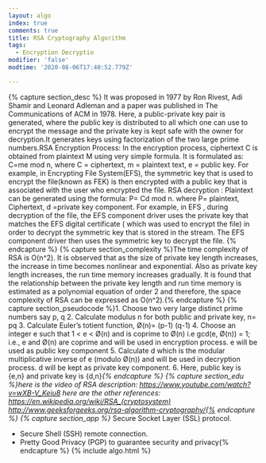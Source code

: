 ```yaml
---
layout: algo
index: true
comments: true
title: RSA Cryptography Algorithm
tags:
  - Encryption Decryptio
modifier: 'false'
modtime: '2020-08-06T17:40:52.779Z'

---
```

{% capture section_desc %} It was proposed in 1977 by Ron Rivest, Adi Shamir and Leonard Adleman and a paper was published in The Communications of ACM in 1978. Here, a public-private key pair is generated, where the public key is distributed to all which one can use to encrypt the message and the private key is kept safe with the owner for decryption.It generates keys using factorization of the two large prime numbers.RSA Encryption Process:
In the encryption process, ciphertext C is obtained from plaintext M using very simple formula. It is formulated as: C=me mod n, where C = ciphertext, m = plaintext text, e = public key. For example, in Encrypting File System(EFS), the symmetric key that is used to encrypt the file(known as FEK) is then encrypted with a public key that is associated with the user who encrypted the file. RSA decryption :
 Plaintext can be generated using the formula: P= Cd mod n. where P= plaintext, Ciphertext, d =private key component. For example, in EFS , during decryption of the file, the EFS component driver uses the private key that matches the EFS digital certificate ( which was used to encrypt the file) in order to decrypt the symmetric key that is stored in the stream. The EFS component driver then uses the symmetric key to decrypt the file.	{% endcapture %}
{% capture section_complexity %}The time complexity of RSA is O(n^2). It is observed that as the size of private key length increases, the increase in time becomes nonlinear and exponential. Also as private key length increases, the run time memory increases gradually. It is found that the relationship between the private key length and run time memory is estimated as a polynomial equation of order 2 and therefore, the space complexity of RSA can be expressed as O(n^2).{% endcapture %}
{% capture section_pseudocode %}1. Choose two very large distinct prime numbers say p, q
2. Calculate modulus n for both public and private key, n= pq
3. Calculate Euler’s totient function, Ø(n)= (p-1)  (q-1)
4. Choose an integer e such that 1 < e < Ø(n) and is coprime to Ø(n) i.e gcd(e, Ø(n)) = 1; i.e., e and Ø(n)   are coprime and will be used in encryption process. e will be used as public key component
5. Calculate d which is the modular multiplicative inverse of e (modulo Ø(n)) and will be used in decryption process. d will be kept as private key component.
6. Here, public key is {e,n} and private key is {d,n}*{% endcapture %}
{% capture section_edu %}here is the video of RSA description: https://www.youtube.com/watch?v=wXB-V_Keiu8
here are the other references: https://en.wikipedia.org/wiki/RSA_(cryptosystem)
                                                http://www.geeksforgeeks.org/rsa-algorithm-cryptography/{% endcapture %}
{% capture section_app %}* Secure Socket Layer (SSL) protocol.
* Secure Shell (SSH) remote connection.
* Pretty Good Privacy (PGP) to guarantee security and privacy{% endcapture %}
{% include algo.html %}